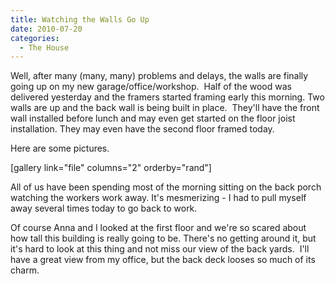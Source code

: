 ```yaml
---
title: Watching the Walls Go Up
date: 2010-07-20
categories: 
  - The House
---
```


Well, after many (many, many) problems and delays, the walls are finally going up on my new garage/office/workshop.  Half of the wood was delivered yesterday and the framers started framing early this morning. Two walls are up and the back wall is being built in place.  They'll have the front wall installed before lunch and may even get started on the floor joist installation. They may even have the second floor framed today.

Here are some pictures.

\[gallery link="file" columns="2" orderby="rand"\]

All of us have been spending most of the morning sitting on the back porch watching the workers work away. It's mesmerizing - I had to pull myself away several times today to go back to work.

Of course Anna and I looked at the first floor and we're so scared about how tall this building is really going to be. There's no getting around it, but it's hard to look at this thing and not miss our view of the back yards.  I'll have a great view from my office, but the back deck looses so much of its charm.
